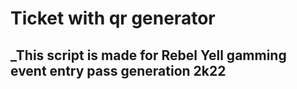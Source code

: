 # Ticket with qr generator
## _This script is made for Rebel Yell gamming event entry pass generation 2k22